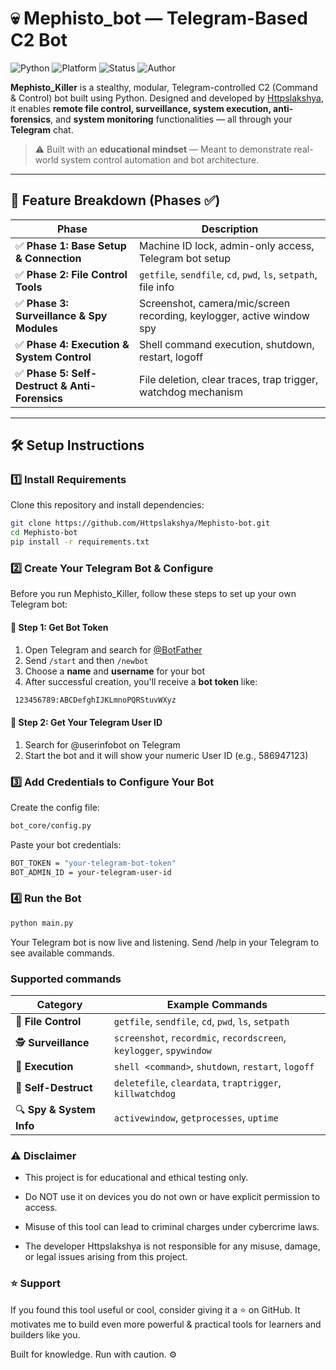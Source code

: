# 💀 Mephisto_bot — Telegram-Based C2 Bot

![Python](https://img.shields.io/badge/language-python-blue?style=flat&logo=python)
![Platform](https://img.shields.io/badge/platform-Windows%20%7C%20Linux-critical?logo=windows&logoColor=white)
![Status](https://img.shields.io/badge/Development-Active-brightgreen)
![Author](https://img.shields.io/badge/Made%20By-Httpslakshya-red)

**Mephisto_Killer** is a stealthy, modular, Telegram-controlled C2 (Command & Control) bot built using Python. Designed and developed by [Httpslakshya](https://github.com/Httpslakshya), it enables **remote file control, surveillance, system execution, anti-forensics**, and **system monitoring** functionalities — all through your **Telegram** chat.

> ⚠️ Built with an **educational mindset** — Meant to demonstrate real-world system control automation and bot architecture.

---

## 🧱 Feature Breakdown (Phases ✅)

| Phase | Description |
|-------|-------------|
| ✅ **Phase 1: Base Setup & Connection** | Machine ID lock, admin-only access, Telegram bot setup |
| ✅ **Phase 2: File Control Tools** | `getfile`, `sendfile`, `cd`, `pwd`, `ls`, `setpath`, file info |
| ✅ **Phase 3: Surveillance & Spy Modules** | Screenshot, camera/mic/screen recording, keylogger, active window spy |
| ✅ **Phase 4: Execution & System Control** | Shell command execution, shutdown, restart, logoff |
| ✅ **Phase 5: Self-Destruct & Anti-Forensics** | File deletion, clear traces, trap trigger, watchdog mechanism |
<!--
| 🚧 **Phase 6: Advanced Logging & Watchers** | Process list, uptime, CPU/RAM status, file watchers |
| 🚧 **Phase 7: Multi-PC & Logging** | Remote config, scaling support, machine tags |
-->

---

## 🛠 Setup Instructions

### 1️⃣ Install Requirements

Clone this repository and install dependencies:

```bash
git clone https://github.com/Httpslakshya/Mephisto-bot.git
cd Mephisto-bot
pip install -r requirements.txt
```
### 2️⃣ Create Your Telegram Bot & Configure
Before you run Mephisto_Killer, follow these steps to set up your own Telegram bot:

#### 🪪 Step 1: Get Bot Token

1. Open Telegram and search for [@BotFather](https://t.me/BotFather)  
2. Send `/start` and then `/newbot`  
3. Choose a **name** and **username** for your bot  
4. After successful creation, you'll receive a **bot token** like:  

```bash 
 123456789:ABCDefghIJKLmnoPQRStuvWXyz
```

#### 🪪 Step 2: Get Your Telegram User ID
  
 1. Search for @userinfobot on Telegram
 2. Start the bot and it will show your numeric User ID (e.g., 586947123)

### 3️⃣ Add Credentials to Configure Your Bot
Create the config file:
```bash
bot_core/config.py
```
Paste your bot credentials:
```bash
BOT_TOKEN = "your-telegram-bot-token"
BOT_ADMIN_ID = your-telegram-user-id
```
### 4️⃣ Run the Bot
```bash
python main.py
```
Your Telegram bot is now live and listening.
Send /help in your Telegram to see available commands.

### Supported commands
| Category                 | Example Commands                                                    |
| ------------------------ | ------------------------------------------------------------------- |
| 📁 **File Control**      | `getfile`, `sendfile`, `cd`, `pwd`, `ls`, `setpath`                 |
| 🕵️ **Surveillance**     | `screenshot`, `recordmic`, `recordscreen`, `keylogger`, `spywindow` |
| 🧪 **Execution**         | `shell <command>`, `shutdown`, `restart`, `logoff`                  |
| 🧹 **Self-Destruct**     | `deletefile`, `cleardata`, `traptrigger`, `killwatchdog`            |
| 🔍 **Spy & System Info** | `activewindow`, `getprocesses`, `uptime`                            |


### ⚠️ Disclaimer
* This project is for educational and ethical testing only. 

* Do NOT use it on devices you do not own or have explicit permission to access.

* Misuse of this tool can lead to criminal charges under cybercrime laws.

* The developer Httpslakshya is not responsible for any misuse, damage, or legal issues arising from this project.

### ⭐ Support
 If you found this tool useful or cool, consider giving it a ⭐ on GitHub.
It motivates me to build even more powerful & practical tools for learners and builders like you.

Built for knowledge. Run with caution. ⚙️

